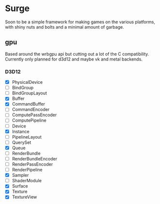 # Surge

Soon to be a simple framework for making games on the various platforms, with shiny nuts and bolts and a minimal amount of garbage.
  
## gpu

Based around the wrbgpu api but cutting out a lot of the C compatibility. Currently only planned for d3d12 and maybe vk and metal backends.

### D3D12

- [X] PhysicalDevice
- [ ] BindGroup
- [ ] BindGroupLayout
- [X] Buffer
- [X] CommandBuffer
- [ ] CommandEncoder
- [ ] ComputePassEncoder
- [ ] ComputePipeline
- [ ] Device
- [X] Instance
- [ ] PipelineLayout
- [ ] QuerySet
- [X] Queue
- [ ] RenderBundle
- [ ] RenderBundleEncoder
- [ ] RenderPassEncoder
- [ ] RenderPipeline
- [X] Sampler
- [ ] ShaderModule
- [X] Surface
- [X] Texture
- [X] TextureView
